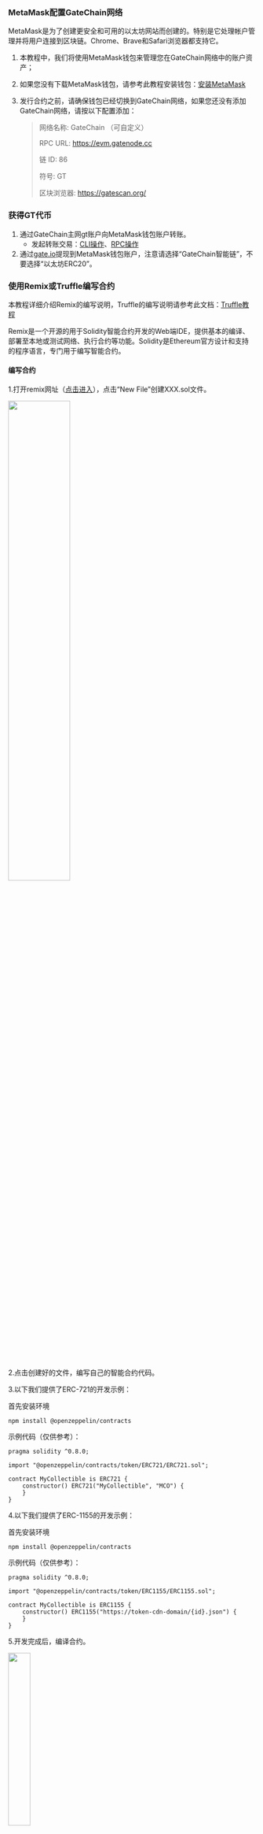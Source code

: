 
### MetaMask配置GateChain网络

MetaMask是为了创建更安全和可用的以太坊网站而创建的。特别是它处理帐户管理并将用户连接到区块链。Chrome、Brave和Safari浏览器都支持它。

1. 本教程中，我们将使用MetaMask钱包来管理您在GateChain网络中的账户资产；
2. 如果您没有下载MetaMask钱包，请参考此教程安装钱包：[安装MetaMask](./tool-metamask.md)
3. 发行合约之前，请确保钱包已经切换到GateChain网络，如果您还没有添加GateChain网络，请按以下配置添加：

	> 网络名称: GateChain （可自定义）
	> 
	> RPC URL: https://evm.gatenode.cc
	>
	> 链 ID: 86
	> 
	> 符号: GT
	> 
	> 区块浏览器: https://gatescan.org/ 


### 获得GT代币

1. 通过GateChain主网gt账户向MetaMask钱包账户转账。
	- 发起转账交易：[CLI操作](../developers/cli/tx.md#发送交易)、[RPC操作](../developers/api/tx.md#发送交易)
2. 通过<a href="https://www.gate.io/cn" target="_blank">gate.io</a>提现到MetaMask钱包账户，注意请选择“GateChain智能链”，不要选择“以太坊ERC20”。


### 使用Remix或Truffle编写合约

本教程详细介绍Remix的编写说明，Truffle的编写说明请参考此文档：[Truffle教程](./tool-truffle.md)

Remix是一个开源的用于Solidity智能合约开发的Web端IDE，提供基本的编译、部署至本地或测试网络、执行合约等功能。Solidity是Ethereum官方设计和支持的程序语言，专门用于编写智能合约。

#### 编写合约

1.打开remix网址（<a href="http://remix.ethereum.org" target="_blank">点击进入</a>），点击“New File”创建XXX.sol文件。

<img src="../../images/remix1.png"  height=50% width=50%>

2.点击创建好的文件，编写自己的智能合约代码。

3.以下我们提供了ERC-721的开发示例：

首先安装环境

```
npm install @openzeppelin/contracts
```

示例代码（仅供参考）：

```
pragma solidity ^0.8.0;

import "@openzeppelin/contracts/token/ERC721/ERC721.sol";

contract MyCollectible is ERC721 {
    constructor() ERC721("MyCollectible", "MCO") {
    }
}
```
4.以下我们提供了ERC-1155的开发示例：

首先安装环境

```
npm install @openzeppelin/contracts
```

示例代码（仅供参考）：

```
pragma solidity ^0.8.0;

import "@openzeppelin/contracts/token/ERC1155/ERC1155.sol";

contract MyCollectible is ERC1155 {
    constructor() ERC1155("https://token-cdn-domain/{id}.json") {
    }
}

```

5.开发完成后，编译合约。

<img src="../../images/remix2.png"  height=30% width=30%>

#### 合约部署和交互

1. 编译成功后，开始部署合约。

	<img src="../../images/remix3.png"  height=30% width=30%>

2. 点击“Deploy”开始部署合约，跳转到MetaMask与您的账户连接。

	>（请确保MetaMask网络已切换到GateChain）

	<img src="../../images/remix4.png"  height=30% width=30%>
	
3. 打开部署好的合约，就可以选择某项功能与MetaMask进行交互啦!

	<img src="../../images/remix5.png"  height=30% width=30%>
	
4. 查询合约交互的交易详细信息，可以去gatechain浏览器查看。

	>区块浏览器地址：<a href="https://gatescan.org/txs" target="_blank">点击进入</a>
	>
	>ERC-721的Mint交易记录示例：<a href="https://gatescan.org/tx/0xcb26d417b550e11d86a0042873383bf5eae69209c4f8a5823071d0edd0501626" target="_blank">点击进入</a>
	
	
### 其他

1. 如果您想在MetaMask手机端查看自己的NFT，请跳转至 [MetaMask手机端NFT操作教程](./metamask-mobile.md)

2. 如果您是智能合约开发的新手，请参考此文档来学习如何开发和编译合约
	- https://docs.openzeppelin.com/learn/developing-smart-contracts

3. 当前NFT合约一般基于以太坊官方的两种规范进行开发：ERC721和ERC1155。这两种协议的区别请参考以太坊官方文档：
	- https://eips.ethereum.org/EIPS/eip-721  
	- https://eips.ethereum.org/EIPS/eip-1155
